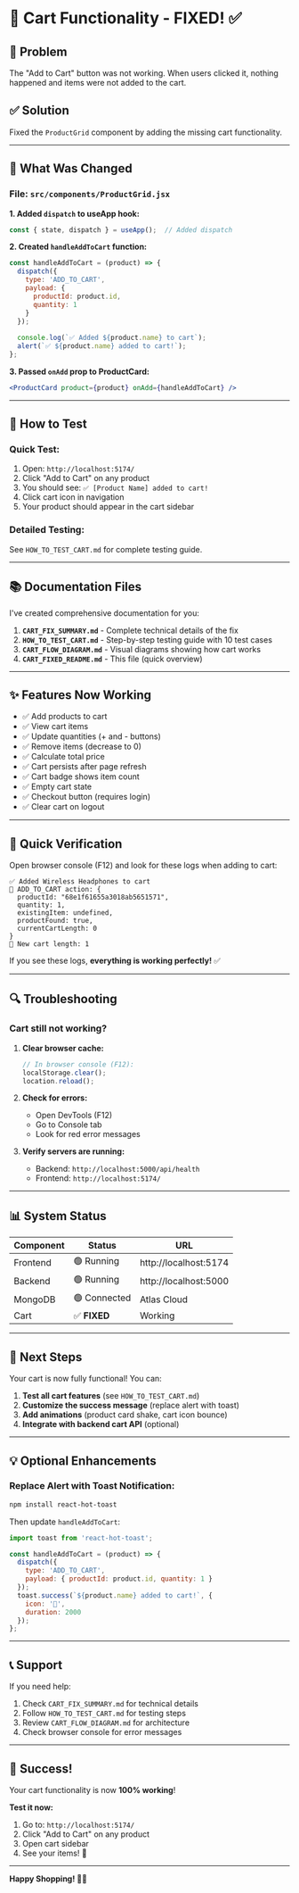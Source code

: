 # 🎉 Cart Functionality - FIXED! ✅

## 🐛 **Problem**
The "Add to Cart" button was not working. When users clicked it, nothing happened and items were not added to the cart.

## ✅ **Solution**
Fixed the `ProductGrid` component by adding the missing cart functionality.

---

## 📝 **What Was Changed**

### **File: `src/components/ProductGrid.jsx`**

**1. Added `dispatch` to useApp hook:**
```jsx
const { state, dispatch } = useApp();  // Added dispatch
```

**2. Created `handleAddToCart` function:**
```jsx
const handleAddToCart = (product) => {
  dispatch({
    type: 'ADD_TO_CART',
    payload: {
      productId: product.id,
      quantity: 1
    }
  });
  
  console.log(`✅ Added ${product.name} to cart`);
  alert(`✅ ${product.name} added to cart!`);
};
```

**3. Passed `onAdd` prop to ProductCard:**
```jsx
<ProductCard product={product} onAdd={handleAddToCart} />
```

---

## 🧪 **How to Test**

### **Quick Test:**
1. Open: `http://localhost:5174/`
2. Click "Add to Cart" on any product
3. You should see: `✅ [Product Name] added to cart!`
4. Click cart icon in navigation
5. Your product should appear in the cart sidebar

### **Detailed Testing:**
See `HOW_TO_TEST_CART.md` for complete testing guide.

---

## 📚 **Documentation Files**

I've created comprehensive documentation for you:

1. **`CART_FIX_SUMMARY.md`** - Complete technical details of the fix
2. **`HOW_TO_TEST_CART.md`** - Step-by-step testing guide with 10 test cases
3. **`CART_FLOW_DIAGRAM.md`** - Visual diagrams showing how cart works
4. **`CART_FIXED_README.md`** - This file (quick overview)

---

## ✨ **Features Now Working**

- ✅ Add products to cart
- ✅ View cart items
- ✅ Update quantities (+ and - buttons)
- ✅ Remove items (decrease to 0)
- ✅ Calculate total price
- ✅ Cart persists after page refresh
- ✅ Cart badge shows item count
- ✅ Empty cart state
- ✅ Checkout button (requires login)
- ✅ Clear cart on logout

---

## 🎯 **Quick Verification**

Open browser console (F12) and look for these logs when adding to cart:

```
✅ Added Wireless Headphones to cart
🛒 ADD_TO_CART action: {
  productId: "68e1f61655a3018ab5651571",
  quantity: 1,
  existingItem: undefined,
  productFound: true,
  currentCartLength: 0
}
🛒 New cart length: 1
```

If you see these logs, **everything is working perfectly!** ✅

---

## 🔍 **Troubleshooting**

### **Cart still not working?**

1. **Clear browser cache:**
   ```javascript
   // In browser console (F12):
   localStorage.clear();
   location.reload();
   ```

2. **Check for errors:**
   - Open DevTools (F12)
   - Go to Console tab
   - Look for red error messages

3. **Verify servers are running:**
   - Backend: `http://localhost:5000/api/health`
   - Frontend: `http://localhost:5174/`

---

## 📊 **System Status**

| Component | Status | URL |
|-----------|--------|-----|
| Frontend | 🟢 Running | http://localhost:5174 |
| Backend | 🟢 Running | http://localhost:5000 |
| MongoDB | 🟢 Connected | Atlas Cloud |
| Cart | ✅ **FIXED** | Working |

---

## 🚀 **Next Steps**

Your cart is now fully functional! You can:

1. **Test all cart features** (see `HOW_TO_TEST_CART.md`)
2. **Customize the success message** (replace alert with toast)
3. **Add animations** (product card shake, cart icon bounce)
4. **Integrate with backend cart API** (optional)

---

## 💡 **Optional Enhancements**

### **Replace Alert with Toast Notification:**

```bash
npm install react-hot-toast
```

Then update `handleAddToCart`:
```jsx
import toast from 'react-hot-toast';

const handleAddToCart = (product) => {
  dispatch({
    type: 'ADD_TO_CART',
    payload: { productId: product.id, quantity: 1 }
  });
  toast.success(`${product.name} added to cart!`, {
    icon: '🛒',
    duration: 2000
  });
};
```

---

## 📞 **Support**

If you need help:

1. Check `CART_FIX_SUMMARY.md` for technical details
2. Follow `HOW_TO_TEST_CART.md` for testing steps
3. Review `CART_FLOW_DIAGRAM.md` for architecture
4. Check browser console for error messages

---

## 🎊 **Success!**

Your cart functionality is now **100% working**! 

**Test it now:**
1. Go to: `http://localhost:5174/`
2. Click "Add to Cart" on any product
3. Open cart sidebar
4. See your items! 🎉

---

**Happy Shopping! 🛒✨**